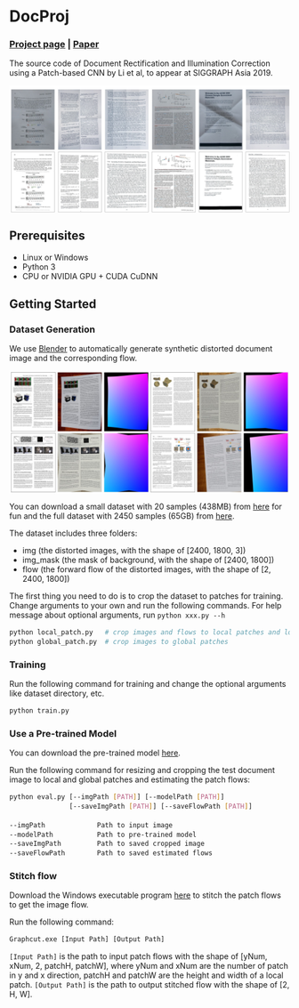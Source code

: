 # DocProj

### [Project page](https://xiaoyu258.github.io/projects/docproj) | [Paper](https://arxiv.org/abs/1909.09470)

The source code of Document Rectification and Illumination Correction using a Patch-based CNN by Li et al, to appear at SIGGRAPH Asia 2019. 

<img src='imgs/teaser.jpg' align="center" width=850> 

## Prerequisites
- Linux or Windows
- Python 3
- CPU or NVIDIA GPU + CUDA CuDNN

## Getting Started

### Dataset Generation
We use [Blender](https://www.blender.org/) to automatically generate synthetic distorted document image and the corresponding flow.

<img src='imgs/syn_dataset.jpg' align="center" width=850> 

You can download a small dataset with 20 samples (438MB) from [here](https://drive.google.com/open?id=1b3kBs46ZSq5cWjvGdMjWNY854YaJ6dZ1) for fun and the full dataset with 2450 samples (65GB) from [here](https://drive.google.com/open?id=1WkzMukIHS_smGPyjcyj7LIiWUk0RJriN).

The dataset includes three folders: 
- img (the distorted images, with the shape of [2400, 1800, 3])
- img_mask (the mask of background, with the shape of [2400, 1800])
- flow (the forward flow of the distorted images, with the shape of [2, 2400, 1800])

The first thing you need to do is to crop the dataset to patches for training. Change arguments to your own and run the following commands. For help message about optional arguments, run `python xxx.py --h`
```bash
python local_patch.py   # crop images and flows to local patches and local patch flows
python global_patch.py  # crop images to global patches
```

### Training
Run the following command for training and change the optional arguments like dataset directory, etc.
```bash
python train.py
```

### Use a Pre-trained Model
You can download the pre-trained model [here](https://drive.google.com/open?id=1EPmFYd7OwfUZBLkJQ9sO8G1r5tLniKDh).

Run the following command for resizing and cropping the test document image to local and global patches and estimating the patch flows:
```bash
python eval.py [--imgPath [PATH]] [--modelPath [PATH]]
               [--saveImgPath [PATH]] [--saveFlowPath [PATH]]
               
--imgPath             Path to input image
--modelPath           Path to pre-trained model
--saveImgPath         Path to saved cropped image
--saveFlowPath        Path to saved estimated flows
```

### Stitch flow
Download the Windows executable program [here](https://drive.google.com/open?id=1SNvPtEJtpsiRf9-mIqnhLIriVXTCi2Vr) to stitch the patch flows to get the image flow.

Run the following command:
```bash
Graphcut.exe [Input Path] [Output Path]
```
`[Input Path]`  is the path to input patch flows with the shape of \[yNum, xNum, 2, patchH, patchW\], where yNum and xNum are the number of patch in y and x direction, patchH and patchW are the height and width of a local patch.
`[Output Path]` is the path to output stitched flow with the shape of \[2, H, W\].
